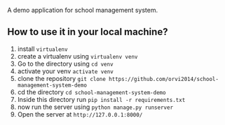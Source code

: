 A demo application for school management system.

## How to use it in your local machine?

1. install `virtualenv`
2. create a virtualenv using `virtualenv venv`
3. Go to the directory using `cd venv`
4. activate your venv `activate venv`
5. clone the repository `git clone https://github.com/orvi2014/school-management-system-demo`
6. cd the directory `cd school-management-system-demo`
7. Inside this directory run `pip install -r requirements.txt`
8. now run the server using `python manage.py runserver`
9. Open the server at `http://127.0.0.1:8000/`
